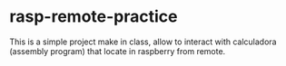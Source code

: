 # rasp-remote-practice
This is a simple project make in class, allow to interact with calculadora (assembly program) that locate in raspberry from remote.
